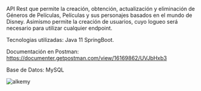 
API Rest que permite la creación, obtención, actualización y eliminación de Géneros de Películas, Películas y sus personajes basados en el mundo de Disney. 
Asimismo permite la creación de usuarios, cuyo logueo será necesario para utilizar cualquier endpoint.

Tecnologias utilizadas: Java 11 SpringBoot.

Documentación en Postman: https://documenter.getpostman.com/view/16169862/UVJbHxb3

Base de Datos: MySQL

![alkemy](https://user-images.githubusercontent.com/75486164/143617615-2d4e3779-147a-4caf-81f3-86b48dae4883.png)
